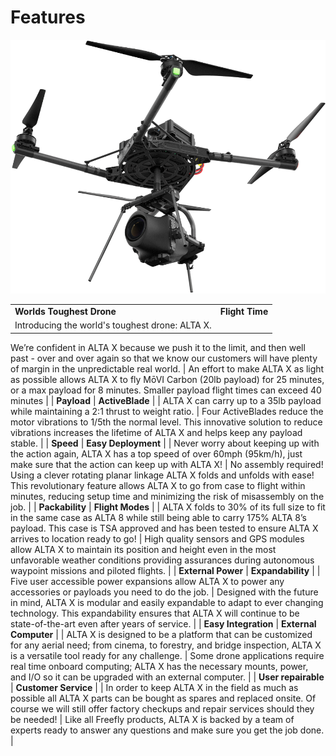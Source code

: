# Features

![](../../.gitbook/assets/image%20%289%29.png)

|  |  |
| :--- | :--- |
| **Worlds Toughest Drone** | **Flight Time** |
| Introducing the world's toughest drone: ALTA X. 
We’re confident in ALTA X because we push it to the limit, and then well past - over and over again so that we know our customers will have plenty of margin in the unpredictable real world.
 | An effort to make ALTA X as light as possible allows ALTA X to fly MōVI Carbon \(20lb payload\) for 25 minutes, or a max payload for 8 minutes. Smaller payload flight times can exceed 40 minutes
 |
| **Payload**
 | **ActiveBlade** |
| ALTA X can carry up to a 35lb payload while maintaining a 2:1 thrust to weight ratio.
 | Four ActiveBlades reduce the motor vibrations to 1/5th the normal level. This innovative solution to reduce vibrations increases the lifetime of ALTA X and helps keep any payload stable.
 |
| **Speed**
 | **Easy Deployment**
 |
| Never worry about keeping up with the action again, ALTA X has a top speed of over 60mph \(95km/h\), just make sure that the action can keep up with ALTA X! | No assembly required! Using a clever rotating planar linkage ALTA X folds and unfolds with ease! This revolutionary feature allows ALTA X to go from case to flight within minutes, reducing setup time and minimizing the risk of misassembly on the job.
 |
| **Packability**
 | **Flight Modes**
 |
| ALTA X folds to 30% of its full size to fit in the same case as ALTA 8 while still being able to carry 175% ALTA 8’s payload. This case is TSA approved and has been tested to ensure ALTA X arrives to location ready to go!
 | High quality sensors and GPS modules allow ALTA X to maintain its position and height even in the most unfavorable weather conditions providing assurances during autonomous waypoint missions and piloted flights.
 |
| **External Power**
 | **Expandability**
 |
| Five user accessible power expansions allow ALTA X to power any accessories or payloads you need to do the job.  | Designed with the future in mind, ALTA X is modular and easily expandable to adapt to ever changing technology. This expandability ensures that ALTA X will continue to be state-of-the-art even after years of service.
 |
| **Easy Integration**
 | **External Computer**
 |
| ALTA X is designed to be a platform that can be customized for any aerial need; from cinema, to forestry, and bridge inspection, ALTA X is a versatile tool ready for any challenge.  | Some drone applications require real time onboard computing; ALTA X has the necessary mounts, power, and I/O so it can be upgraded with an external computer. |
| **User repairable** 
 | **Customer Service**
 |
| In order to keep ALTA X in the field as much as possible all ALTA X parts can be bought as spares and replaced onsite. Of course we will still offer factory checkups and repair services should they be needed!
 | Like all Freefly products, ALTA X is backed by a team of experts ready to answer any questions and make sure you get the job done.
 |

